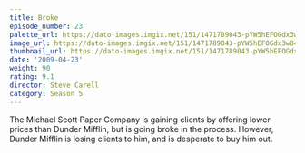 ```yaml
---
title: Broke
episode_number: 23
palette_url: https://dato-images.imgix.net/151/1471789043-pYW5hEFOGdx3w848BZcZZTxzzPq.jpg?ixlib=rb-1.1.0&ch=DPR%2CWidth&auto=enhance&palette=json
image_url: https://dato-images.imgix.net/151/1471789043-pYW5hEFOGdx3w848BZcZZTxzzPq.jpg?ixlib=rb-1.1.0&ch=DPR%2CWidth&auto=compress%2Cformat&w=500
thumbnail_url: https://dato-images.imgix.net/151/1471789043-pYW5hEFOGdx3w848BZcZZTxzzPq.jpg?ixlib=rb-1.1.0&ch=DPR%2CWidth&auto=enhance&w=500&h=280&fit=crop&fm=jpg
date: '2009-04-23'
weight: 90
rating: 9.1
director: Steve Carell
category: Season 5
---
```


The Michael Scott Paper Company is gaining clients by offering lower prices than Dunder Mifflin, but is going broke in the process. However, Dunder Mifflin is losing clients to him, and is desperate to buy him out.